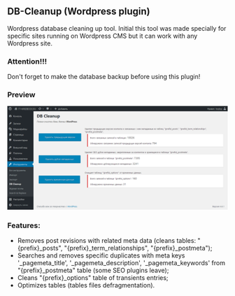 ## DB-Cleanup (Wordpress plugin)

Wordpress database cleaning up tool. Initial this tool was made specially for specific sites running on Wordpress CMS but it can work with any Wordpress site.

### Attention!!!

Don't forget to make the database backup before using this plugin!

### Preview

![DB-Cleanup plugin interface](/blob/assets/db-cleanup.png?raw=true)

### Features:

- Removes post revisions with related meta data (cleans tables: "{prefix}_posts", "{prefix}_term_relationships", "{prefix}_postmeta");
- Searches and removes specific duplicates with meta keys '_pagemeta_title', '_pagemeta_description', '_pagemeta_keywords' from "{prefix}_postmeta" table (some SEO plugins leave);
- Cleans "{prefix}_options" table of transients entries;
- Optimizes tables (tables files defragmentation).
